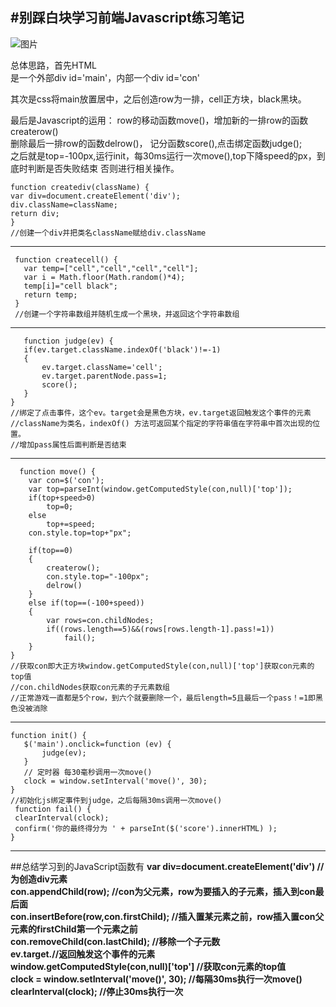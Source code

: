 #别踩白块学习前端Javascript练习笔记
----
![图片](https://i.imgur.com/CaPs4gl.png)

总体思路，首先HTML  
是一个外部div id='main'，内部一个div id='con'  

其次是css将main放置居中，之后创造row为一排，cell正方块，black黑块。  

最后是Javascript的运用：  row的移动函数move()，增加新的一排row的函数createrow()  
删除最后一排row的函数delrow()， 记分函数score(),点击绑定函数judge();  
之后就是top=-100px,运行init，每30ms运行一次move(),top下降speed的px，到底时判断是否失败结束
否则进行相关操作。



    function creatediv(className) {  
    var div=document.createElement('div');  
    div.className=className;  
    return div;  
    }
    //创建一个div并把类名className赋给div.className

---
     function createcell() {
       var temp=["cell","cell","cell","cell"];
       var i = Math.floor(Math.random()*4);
       temp[i]="cell black";
       return temp;
     }
     //创建一个字符串数组并随机生成一个黑块，并返回这个字符串数组

---
       function judge(ev) {
       if(ev.target.className.indexOf('black')!=-1)
       {
           ev.target.className='cell';
           ev.target.parentNode.pass=1;
           score();
       }
    }
    //绑定了点击事件，这个ev。target会是黑色方块，ev.target返回触发这个事件的元素
    //className为类名，indexOf() 方法可返回某个指定的字符串值在字符串中首次出现的位置。
    //增加pass属性后面判断是否结束

---
      function move() {
        var con=$('con');
        var top=parseInt(window.getComputedStyle(con,null)['top']);
        if(top+speed>0)
            top=0;
        else
            top+=speed;
        con.style.top=top+"px";

        if(top==0)
        {
            createrow();
            con.style.top="-100px";
            delrow()
        }
        else if(top==(-100+speed))
        {
            var rows=con.childNodes;
            if((rows.length==5)&&(rows[rows.length-1].pass!=1))
                fail();
        }
    }
    //获取con即大正方块window.getComputedStyle(con,null)['top']获取con元素的top值
    //con.childNodes获取con元素的子元素数组
    //正常游戏一直都是5个row，到六个就要删除一个，最后length=5且最后一个pass！=1即黑色没被消除

---
    function init() {
       $('main').onclick=function (ev) {
           judge(ev);
       }
       // 定时器 每30毫秒调用一次move()
       clock = window.setInterval('move()', 30);
    }
    //初始化js绑定事件到judge，之后每隔30ms调用一次move()
     function fail() {
     clearInterval(clock);
     confirm('你的最终得分为 ' + parseInt($('score').innerHTML) );
    }




----
##总结学习到的JavaScript函数有
	**var div=document.createElement('div')  //为创造div元素**  
	**con.appendChild(row);    //con为父元素，row为要插入的子元素，插入到con最后面**  
	**con.insertBefore(row,con.firstChild);  //插入置某元素之前，row插入置con父元素的firstChild第一个元素之前**  
	**con.removeChild(con.lastChild); //移除一个子元数**  
	**ev.target.//返回触发这个事件的元素**  
	**window.getComputedStyle(con,null)['top'] //获取con元素的top值**  
	**clock = window.setInterval('move()', 30); //每隔30ms执行一次move()**
	**clearInterval(clock); //停止30ms执行一次**